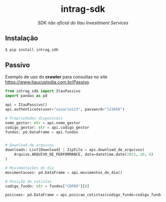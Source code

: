 <h1 align="center">
intrag-sdk
</h1>

<p align="center">
    <em>SDK não oficial do Itau Investiment Services</em>
</p>

## Instalação

```bash
$ pip install intrag_sdk
```

## Passivo

Exemplo de uso do **crawler** para consultas no site https://www.itaucustodia.com.br/Passivo

```python
from intrag_sdk import ItauPassivo
import pandas as pd

api = ItauPassivo()
api.authenticate(user="usuario123", password="123456")

# Propriedades disponíveis
nome_gestor: str = api.nome_gestor
codigo_gestor: str = api.codigo_gestor
fundos: pd.DataFrame = api.fundos


# Download de arquivos
downloads: List[Download] | ZipFile = api.download_de_arquivos(
    Arquivo.ARQUIVO_DE_PERFORMANCE, data=datetime.date(2023, 10, 6)
)

# Movimentações do dia
movimentacoes: pd.DataFrame = api.movimentos_do_dia()

# Posição de cotistas
codigo_fundo: str = fundos["CDFDO"][0]

posicoes: pd.DataFrame = api.posicao_cotistas(codigo_fundo=codigo_fundo)
```
